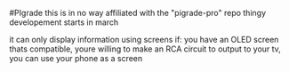 #PIgrade
this is in no way affiliated with the "pigrade-pro" repo thingy
developement starts in march

it can only display information using screens if:
 you have an OLED screen thats compatible, 
 youre willing to make an RCA circuit to output to your tv, 
 you can use your phone as a screen
